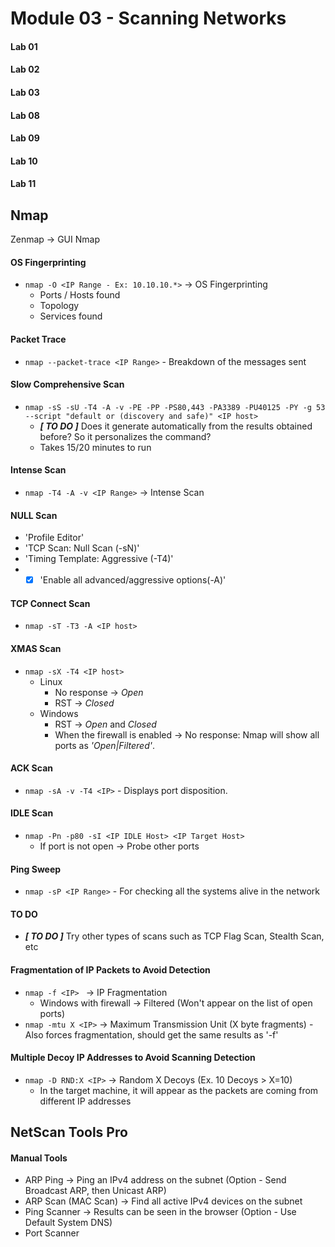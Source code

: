 # Module 03 - Scanning Networks #
#### Lab 01 ####
#### Lab 02 ####
#### Lab 03 ####
#### Lab 08 ####
#### Lab 09 ####
#### Lab 10 ####
#### Lab 11 ####


## Nmap ## 
Zenmap -> GUI Nmap

#### OS Fingerprinting #### 
* ``` nmap -O <IP Range - Ex: 10.10.10.*> ``` -> OS Fingerprinting
  * Ports / Hosts found
  * Topology
  * Services found
 
#### Packet Trace #### 
 * ``` nmap --packet-trace <IP Range> ``` - Breakdown of the messages sent
 
#### Slow Comprehensive Scan #### 
 * ``` nmap -sS -sU -T4 -A -v -PE -PP -PS80,443 -PA3389 -PU40125 -PY -g 53 --script "default or (discovery and safe)" <IP host>  ``` 
   * **_[ TO DO ]_** Does it generate automatically from the results obtained before? So it personalizes the command?
   * Takes 15/20 minutes to run
   
#### Intense Scan #### 
 * ``` nmap -T4 -A -v <IP Range> ``` -> Intense Scan

#### NULL Scan #### 
  * 'Profile Editor'
  * 'TCP Scan: Null Scan (-sN)'
  * 'Timing Template: Aggressive (-T4)'
  * - [x] 'Enable all advanced/aggressive options(-A)'

#### TCP Connect Scan #### 
  * ``` nmap -sT -T3 -A <IP host> ``` 
 
#### XMAS Scan #### 
  * ``` nmap -sX -T4 <IP host> ``` 
    * Linux
      * No response -> *Open*
      * RST -> *Closed*
    * Windows
      * RST -> *Open* and *Closed*
      * When the firewall is enabled -> No response: Nmap will show all ports as *'Open|Filtered'*.
 
#### ACK Scan #### 
  * ``` nmap -sA -v -T4 <IP> ``` - Displays port disposition.
 
#### IDLE Scan #### 
  * ``` nmap -Pn -p80 -sI <IP IDLE Host> <IP Target Host> ``` 
    * If port is not open -> Probe other ports
   
#### Ping Sweep #### 
  * ``` nmap -sP <IP Range> ``` - For checking all the systems alive in the network
 
#### TO DO #### 
 * **_[ TO DO ]_** Try other types of scans such as TCP Flag Scan, Stealth Scan, etc

#### Fragmentation of IP Packets to Avoid Detection #### 
  * ```nmap -f <IP> ``` -> IP Fragmentation
    * Windows with firewall -> Filtered (Won't appear on the list of open ports)
  * ``` nmap -mtu X <IP> ``` -> Maximum Transmission Unit (X byte fragments) - Also forces fragmentation, should get the same results as '-f'

#### Multiple Decoy IP Addresses to Avoid Scanning Detection #### 
  * ``` nmap -D RND:X <IP> ``` -> Random X Decoys (Ex. 10 Decoys > X=10)
    * In the target machine, it will appear as the packets are coming from different IP addresses
  
## NetScan Tools Pro ## 
#### Manual Tools #### 
  * ARP Ping -> Ping an IPv4 address on the subnet (Option - Send Broadcast ARP, then Unicast ARP)
  * ARP Scan (MAC Scan) -> Find all active IPv4 devices on the subnet
  * Ping Scanner -> Results can be seen in the browser (Option - Use Default System DNS)
  * Port Scanner 

